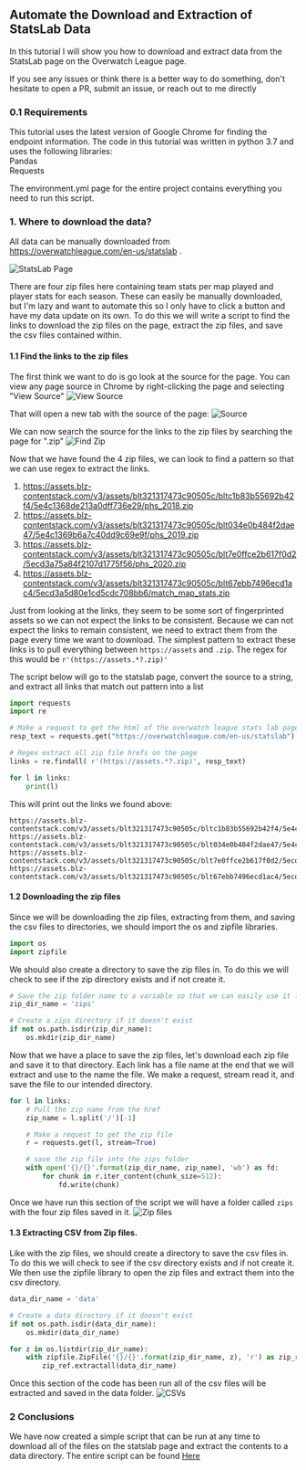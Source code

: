 ## Automate the Download and Extraction of StatsLab Data

In this tutorial I will show you how to download and extract data from the StatsLab page on the Overwatch League page.

If you see any issues or think there is a better way to do something,
don't hesitate to open a PR, submit an issue, or reach out to me directly

### 0.1 Requirements
This tutorial uses the latest version of Google Chrome for finding the endpoint information.
The code in this tutorial was written in python 3.7 and uses the following libraries:  
Pandas  
Requests  

The environment.yml page for the entire project contains everything you need to run this script.


### 1. Where to download the data?

All data can be manually downloaded from https://overwatchleague.com/en-us/statslab .

![StatsLab Page](screen_shots/statslab_page.png)

There are four zip files here containing team stats per map played and player stats for each season.
These can easily be manually downloaded,
but I'm lazy and want to automate this so I only have to click a button
and have my data update on its own. To do this we will write a script to find the links to download the zip files on the page,
extract the zip files, and save the csv files contained within.

#### 1.1 Find the links to the zip files
The first think we want to do is go look at the source for the page.
You can view any page source in Chrome by right-clicking the page and selecting "View Source"
![View Source](screen_shots/view_source.png)

That will open a new tab with the source of the page:
![Source](screen_shots/source.png)

We can now search the source for the links to the zip files by searching the page for ".zip"
![Find Zip](screen_shots/find_zip.png)

Now that we have found the 4 zip files, we can look to find a pattern so that we can use regex to extract the links.

1. https://assets.blz-contentstack.com/v3/assets/blt321317473c90505c/bltc1b83b55692b42f4/5e4c1368de213a0dff736e29/phs_2018.zip
2. https://assets.blz-contentstack.com/v3/assets/blt321317473c90505c/blt034e0b484f2dae47/5e4c1369b6a7c40dd9c69e9f/phs_2019.zip
3. https://assets.blz-contentstack.com/v3/assets/blt321317473c90505c/blt7e0ffce2b617f0d2/5ecd3a75a84f2107d1775f56/phs_2020.zip
4. https://assets.blz-contentstack.com/v3/assets/blt321317473c90505c/blt67ebb7496ecd1ac4/5ecd3a5d80e1cd5cdc708bb6/match_map_stats.zip

Just from looking at the links, they seem to be some sort of fingerprinted assets so we can not expect the links to be consistent.
Because we can not expect the links to remain consistent, we need to extract them from the page every time we want to download. The simplest pattern to extract these links is to
pull everything between `https://assets` and `.zip`. The regex for this would be `r'(https://assets.*?.zip)'`


The script below will go to the statslab page, convert the source to a string, and extract all links that match out pattern into a list
```python
import requests
import re

# Make a request to get the html of the overwatch league stats lab page
resp_text = requests.get("https://overwatchleague.com/en-us/statslab").text

# Regex extract all zip file hrefs on the page
links = re.findall( r'(https://assets.*?.zip)', resp_text)

for l in links:
    print(l)
```
This will print out the links we found above:
```
https://assets.blz-contentstack.com/v3/assets/blt321317473c90505c/bltc1b83b55692b42f4/5e4c1368de213a0dff736e29/phs_2018.zip
https://assets.blz-contentstack.com/v3/assets/blt321317473c90505c/blt034e0b484f2dae47/5e4c1369b6a7c40dd9c69e9f/phs_2019.zip
https://assets.blz-contentstack.com/v3/assets/blt321317473c90505c/blt7e0ffce2b617f0d2/5ecd3a75a84f2107d1775f56/phs_2020.zip
https://assets.blz-contentstack.com/v3/assets/blt321317473c90505c/blt67ebb7496ecd1ac4/5ecd3a5d80e1cd5cdc708bb6/match_map_stats.zip
```

#### 1.2 Downloading the zip files
Since we will be downloading the zip files, extracting from them, and saving the csv files to directories, we should
import the os and zipfile libraries.
```python
import os
import zipfile
```

We should also create a directory to save the zip files in. To do this we will check to see if the zip directory exists
and if not create it.

```python
# Save the zip folder name to a variable so that we can easily use it later.
zip_dir_name = 'zips'

# Create a zips directory if it doesn't exist
if not os.path.isdir(zip_dir_name):
    os.mkdir(zip_dir_name)
```

Now that we have a place to save the zip files, let's download each zip file and save it to that directory.
Each link has a file name at the end that we will extract and use to the name the file. We make a request, stream read it, and save the file to our intended directory.

```python
for l in links:
    # Pull the zip name from the href
    zip_name = l.split('/')[-1]

    # Make a request to get the zip file
    r = requests.get(l, stream=True)

    # save the zip file into the zips folder
    with open('{}/{}'.format(zip_dir_name, zip_name), 'wb') as fd:
        for chunk in r.iter_content(chunk_size=512):
            fd.write(chunk)
```

Once we have run this section of the script we will have a folder called `zips` with the four zip files saved in it.
![Zip files](screen_shots/saved_zips.png)

#### 1.3 Extracting CSV from Zip files.

Like with the zip files, we should create a directory to save the csv files in. To do this we will check to see if the csv directory exists
and if not create it. We then use the zipfile library to open the zip files and extract them into the csv directory.

```python
data_dir_name = 'data'

# Create a data directory if it doesn't exist
if not os.path.isdir(data_dir_name):
    os.mkdir(data_dir_name)

for z in os.listdir(zip_dir_name):
    with zipfile.ZipFile('{}/{}'.format(zip_dir_name, z), 'r') as zip_ref:
        zip_ref.extractall(data_dir_name)
```

Once this section of the code has been run all of the csv files will be extracted and saved in the data folder.
![CSVs](screen_shots/csvs.png)

### 2 Conclusions
We have now created a simple script that can be run at any time to download all of the files on the statslab page and extract the contents to a data directory.
The entire script can be found [Here](download_data.py)
